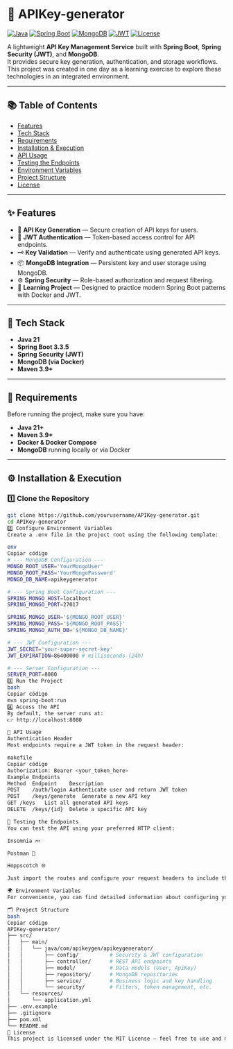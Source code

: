 # 🔑 APIKey-generator

[![Java](https://img.shields.io/badge/Java-21-blue)]()
[![Spring Boot](https://img.shields.io/badge/Spring%20Boot-3.3.5-brightgreen)]()
[![MongoDB](https://img.shields.io/badge/MongoDB-Docker%20Container-green)]()
[![JWT](https://img.shields.io/badge/Security-JWT-orange)]()
[![License](https://img.shields.io/badge/License-MIT-yellow)]()

A lightweight **API Key Management Service** built with **Spring Boot**, **Spring Security (JWT)**, and **MongoDB**.  
It provides secure key generation, authentication, and storage workflows.  
This project was created in one day as a learning exercise to explore these technologies in an integrated environment.

---

## 📚 Table of Contents

- [Features](#-features)
- [Tech Stack](#-tech-stack)
- [Requirements](#-requirements)
- [Installation & Execution](#-installation--execution)
- [API Usage](#-api-usage)
- [Testing the Endpoints](#-testing-the-endpoints)
- [Environment Variables](#-environment-variables)
- [Project Structure](#-project-structure)
- [License](#-license)

---

## ✨ Features

- 🔐 **API Key Generation** — Secure creation of API keys for users.
- 🧩 **JWT Authentication** — Token-based access control for API endpoints.
- 🗝️ **Key Validation** — Verify and authenticate using generated API keys.
- 📦 **MongoDB Integration** — Persistent key and user storage using MongoDB.
- ⚙️ **Spring Security** — Role-based authorization and request filtering.
- 🧠 **Learning Project** — Designed to practice modern Spring Boot patterns with Docker and JWT.

---

## 🧰 Tech Stack

- **Java 21**
- **Spring Boot 3.3.5**
- **Spring Security (JWT)**
- **MongoDB (via Docker)**
- **Maven 3.9+**

---

## 🧩 Requirements

Before running the project, make sure you have:

- **Java 21+**
- **Maven 3.9+**
- **Docker & Docker Compose**
- **MongoDB** running locally or via Docker

---

## ⚙️ Installation & Execution

### 1️⃣ Clone the Repository
```bash
git clone https://github.com/yourusername/APIKey-generator.git
cd APIKey-generator
2️⃣ Configure Environment Variables
Create a .env file in the project root using the following template:

env
Copiar código
# --- MongoDB Configuration ---
MONGO_ROOT_USER='YourMongoUser'
MONGO_ROOT_PASS='YourMongoPassword'
MONGO_DB_NAME=apikeygenerator

# --- Spring Boot Configuration ---
SPRING_MONGO_HOST=localhost
SPRING_MONGO_PORT=27017

SPRING_MONGO_USER='${MONGO_ROOT_USER}'
SPRING_MONGO_PASS='${MONGO_ROOT_PASS}'
SPRING_MONGO_AUTH_DB='${MONGO_DB_NAME}'

# --- JWT Configuration ---
JWT_SECRET='your-super-secret-key'
JWT_EXPIRATION=86400000 # milliseconds (24h)

# --- Server Configuration ---
SERVER_PORT=8080
3️⃣ Run the Project
bash
Copiar código
mvn spring-boot:run
4️⃣ Access the API
By default, the server runs at:
👉 http://localhost:8080

🚀 API Usage
Authentication Header
Most endpoints require a JWT token in the request header:

makefile
Copiar código
Authorization: Bearer <your_token_here>
Example Endpoints
Method	Endpoint	Description
POST	/auth/login	Authenticate user and return JWT token
POST	/keys/generate	Generate a new API key
GET	/keys	List all generated API keys
DELETE	/keys/{id}	Delete a specific API key

🧪 Testing the Endpoints
You can test the API using your preferred HTTP client:

Insomnia 💤

Postman 🚀

Hoppscotch 🌐

Just import the routes and configure your request headers to include the JWT token.

🌍 Environment Variables
For convenience, you can find detailed information about configuring your .env file in .env.md.

🗂️ Project Structure
bash
Copiar código
APIKey-generator/
├── src/
│   ├── main/
│   │   └── java/com/apikeygen/apikeygenerator/
│   │       ├── config/          # Security & JWT configuration
│   │       ├── controller/      # REST API endpoints
│   │       ├── model/           # Data models (User, ApiKey)
│   │       ├── repository/      # MongoDB repositories
│   │       ├── service/         # Business logic and key handling
│   │       └── security/        # Filters, token management, etc.
│   └── resources/
│       └── application.yml
├── .env.example
├── .gitignore
├── pom.xml
└── README.md
📄 License
This project is licensed under the MIT License — feel free to use and modify it for your own learning or development projects.

